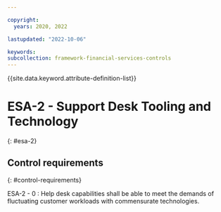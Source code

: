 ```yaml
---

copyright:
  years: 2020, 2022

lastupdated: "2022-10-06"

keywords: 
subcollection: framework-financial-services-controls
---
```


{{site.data.keyword.attribute-definition-list}}

               
# ESA-2 - Support Desk Tooling and Technology
{: #esa-2}

## Control requirements
{: #control-requirements}

ESA-2 - 0
    : Help desk capabilities shall be able to meet the demands of fluctuating customer workloads with commensurate technologies.





